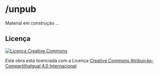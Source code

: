 # /unpub

Material em construção ...

## Licença

[![Licença Creative Commons](https://i.creativecommons.org/l/by-sa/4.0/88x31.png)](http://creativecommons.org/licenses/by-sa/4.0/)

Esta obra está licenciada com a Licença [Creative Commons Atribuição-CompartilhaIgual 4.0 Internacional](http://creativecommons.org/licenses/by-sa/4.0/).
